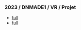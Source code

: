 ### 2023 / DNMADE1 / VR / Projet

* [full](./iamflying_full.html)
* [full](./iamflying_full_new.html)